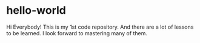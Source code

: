 # hello-world
Hi Everybody!
This is my 1st code repository. And there are a lot of lessons to be learned. I look forward to mastering many of them.
